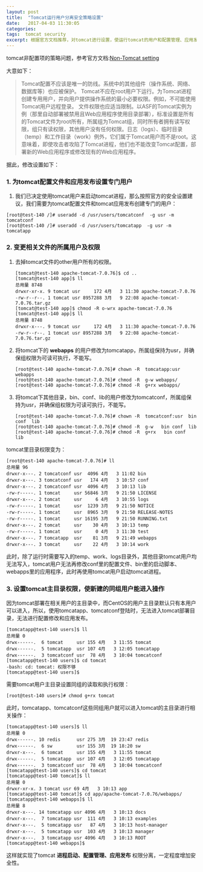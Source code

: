 ```yaml
---
layout: post
title:  "Tomcat运行用户分离安全策略设置"
date:   2017-04-03 11:30:05
categories: 
tags:  tomcat security
excerpt: 根据官方文档推荐，对tomcat进行设置，使运行tomcat的用户和配置管理、应用发布的用户分离。
---
```


tomcat非配置项的策略问题，参考官方文档:[Non-Tomcat setting](http://tomcat.apache.org/tomcat-7.0-doc/security-howto.html#Non-Tomcat_settings)

大意如下：

>Tomcat配置不应该是唯一的防线。系统中的其他组件（操作系统、网络、数据库等）也应被保护。 
 Tomcat不应在root用户下运行。为Tomcat进程创建专用用户，并向用户提供操作系统的最小必要权限。例如，不可能使用Tomcat用户远程登录。 
 文件权限也应适当限制。以ASF的Tomcat实例为例（那里自动部署被禁用且Web应用程序使用目录部署），标准设置是所有的Tomcat文件为root所有，所属组为Tomcat组，同时所有者拥有读写权限，组只有读权限，其他用户没有任何权限。日志（logs）、临时目录（temp）和工作目录（work）例外，它们属于Tomcat用户而不是root。这意味着，即使攻击者攻陷了Tomcat进程，他们也不能改变Tomcat配置，部署新的Web应用程序或修改现有的Web应用程序。

据此，修改设置如下：

### 1. 为tomcat配置文件和应用发布设置专门用户

1. 我们已决定使用tomcat用户来启动tomcat进程，那么按照官方的安全设置建议，我们需要为tomcat配置文件和tomcat应用发布创建专门的用户：

  ```
[root@test-140 /]# useradd -d /usr/users/tomcatconf  -g usr -m tomcatconf
[root@test-140 /]# useradd -d /usr/users/tomcatapp  -g usr -m tomcatapp
```

### 2. 变更相关文件的所属用户及权限

1. 去掉tomcat文件的other用户所有的权限。

	  ```
 	[tomcat@test-140 apache-tomcat-7.0.76]$ cd ..
	[tomcat@test-140 app]$ ll
	总用量 8748
	drwxr-xr-x. 9 tomcat usr     172 4月   3 11:30 apache-tomcat-7.0.76
	-rw-r--r--. 1 tomcat usr 8957288 3月   9 22:08 apache-tomcat-7.0.76.tar.gz
	[tomcat@test-140 app]$ chmod -R o-wrx apache-tomcat-7.0.76
	[tomcat@test-140 app]$ ll
	总用量 8748
	drwxr-x---. 9 tomcat usr     172 4月   3 11:30 apache-tomcat-7.0.76
	-rw-r--r--. 1 tomcat usr 8957288 3月   9 22:08 apache-tomcat-7.0.76.tar.gz
	```

2. 将tomcat下的 **webapps** 的用户修改为tomcatapp，所属组保持为usr，并确保组权限为可读可执行，不能写。

	```
	[root@test-140 apache-tomcat-7.0.76]# chown -R  tomcatapp:usr webapps
	[root@test-140 apache-tomcat-7.0.76]# chmod -R  g-w webapps/
	[root@test-140 apache-tomcat-7.0.76]# chmod -R  g+rx webapps/
	```

3. 将tomcat下其他目录，bin、conf、lib的用户修改为tomcatconf，所属组保持为usr，并确保组权限为可读可执行，不能写。

	```
	[root@test-140 apache-tomcat-7.0.76]# chown -R  tomcatconf:usr  bin  conf  lib
	[root@test-140 apache-tomcat-7.0.76]# chmod -R  g-w   bin conf  lib
	[root@test-140 apache-tomcat-7.0.76]# chmod -R  g+rx   bin conf  lib
	```

tomcat里目录权限变为：

```
[root@test-140 apache-tomcat-7.0.76]# ll
总用量 96
drwxr-x---. 2 tomcatconf usr  4096 4月   3 11:02 bin
drwxr-x---. 3 tomcatconf usr   174 4月   3 10:57 conf
drwxr-x---. 2 tomcatconf usr  4096 4月   3 10:13 lib
-rw-r-----. 1 tomcat     usr 56846 3月   9 21:50 LICENSE
drwxr-x---. 2 tomcat     usr     6 4月   3 10:55 logs
-rw-r-----. 1 tomcat     usr  1239 3月   9 21:50 NOTICE
-rw-r-----. 1 tomcat     usr  8965 3月   9 21:50 RELEASE-NOTES
-rw-r-----. 1 tomcat     usr 16195 3月   9 21:50 RUNNING.txt
drwxr-x---. 2 tomcat     usr    30 4月   3 10:13 temp
-rw-r-----. 1 tomcat     usr     0 4月   3 11:30 test
drwxr-x---. 7 tomcatapp  usr    81 3月   9 21:49 webapps
drwxr-x---. 3 tomcat     usr    22 4月   3 10:14 work
```

此时，除了运行时需要写入的temp、work、logs目录外，其他目录tomcat用户均无法写入，tomcat用户无法再修改conf里的配置文件、bin里的启动脚本、webapps里的应用程序，此时再使用tomcat用户启动tomcat进程。

### 3. 设置tomcat主目录权限，使新建的同组用户能进入操作

因为tomcat部署在相关用户的主目录中，而CentOS的用户主目录默认只有本用户可以进入，所以，使用tomcatapp、tomcatconf登陆时，无法进入tomcat部署目录，无法进行配置修改和应用发布。

```
[tomcatapp@test-140 users]$ ll
总用量 0
drwx------.  6 tomcat     usr 155 4月   3 11:55 tomcat
drwx------.  5 tomcatapp  usr 107 4月   3 12:05 tomcatapp
drwx------.  3 tomcatconf usr  78 4月   3 10:04 tomcatconf
[tomcatapp@test-140 users]$ cd tomcat
-bash: cd: tomcat: 权限不够
[tomcatapp@test-140 users]$ 
```

需要tomcat用户主目录设置同组的读取和执行权限：

```
[root@test-140 users]# chmod g+rx tomcat
```

此时，tomcatapp、tomcatconf这些同组用户就可以进入tomcat的主目录进行相关操作：

```
[tomcatapp@test-140 users]$ ll
总用量 0
drwx------. 10 redis      usr 275 3月  19 23:47 redis
drwx------.  6 sw         usr 155 3月  19 18:20 sw
drwxr-x---.  6 tomcat     usr 155 4月   3 11:55 tomcat
drwx------.  5 tomcatapp  usr 107 4月   3 12:05 tomcatapp
drwx------.  3 tomcatconf usr  78 4月   3 10:04 tomcatconf
[tomcatapp@test-140 users]$ cd tomcat
[tomcatapp@test-140 tomcat]$ ll
总用量 0
drwxr-xr-x. 3 tomcat usr 69 4月   3 10:13 app
[tomcatapp@test-140 tomcat]$ cd app/apache-tomcat-7.0.76/webapps/
[tomcatapp@test-140 webapps]$ ll
总用量 8
drwxr-x---. 14 tomcatapp usr 4096 4月   3 10:13 docs
drwxr-x---.  7 tomcatapp usr  111 4月   3 10:13 examples
drwxr-x---.  5 tomcatapp usr   87 4月   3 10:13 host-manager
drwxr-x---.  5 tomcatapp usr  103 4月   3 10:13 manager
drwxr-x---.  3 tomcatapp usr 4096 4月   3 10:13 ROOT
[tomcatapp@test-140 webapps]$ 
```

这样就实现了tomcat **进程启动、配置管理、应用发布** 权限分离，一定程度增加安全性。






